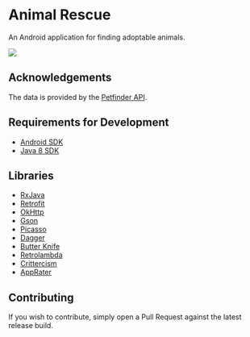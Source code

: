 Animal Rescue
===

An Android application for finding adoptable animals.

<a href="https://play.google.com/store/apps/details?id=com.ambergleam.petfinder">
  <img src="https://developer.android.com/images/brand/en_generic_rgb_wo_60.png">
</a>

Acknowledgements
---
The data is provided by the [Petfinder API](https://www.petfinder.com/developers/api-docs).

Requirements for Development
---
- [Android SDK](https://developer.android.com/sdk/index.html)
- [Java 8 SDK](http://www.oracle.com/technetwork/java/javase/downloads/index.html)

Libraries
---
- [RxJava](https://github.com/ReactiveX/RxJava)
- [Retrofit](https://square.github.io/retrofit/)
- [OkHttp](https://square.github.io/okhttp/)
- [Gson](https://code.google.com/p/google-gson/)
- [Picasso](https://github.com/square/picasso)
- [Dagger](https://square.github.io/dagger/)
- [Butter Knife](https://jakewharton.github.io/butterknife/)
- [Retrolambda](https://github.com/orfjackal/retrolambda)
- [Crittercism](http://www.crittercism.com/)
- [AppRater](https://github.com/codechimp-org/AppRater)

Contributing
---
If you wish to contribute, simply open a Pull Request against the latest release build.
